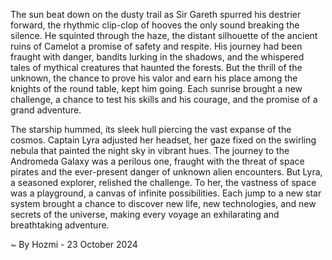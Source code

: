 
The sun beat down on the dusty trail as Sir Gareth spurred his destrier forward, the rhythmic clip-clop of hooves the only sound breaking the silence. He squinted through the haze, the distant silhouette of the ancient ruins of Camelot a promise of safety and respite. His journey had been fraught with danger, bandits lurking in the shadows, and the whispered tales of mythical creatures that haunted the forests. But the thrill of the unknown, the chance to prove his valor and earn his place among the knights of the round table, kept him going. Each sunrise brought a new challenge, a chance to test his skills and his courage, and the promise of a grand adventure.

The starship hummed, its sleek hull piercing the vast expanse of the cosmos. Captain Lyra adjusted her headset, her gaze fixed on the swirling nebula that painted the night sky in vibrant hues. The journey to the Andromeda Galaxy was a perilous one, fraught with the threat of space pirates and the ever-present danger of unknown alien encounters. But Lyra, a seasoned explorer, relished the challenge. To her, the vastness of space was a playground, a canvas of infinite possibilities. Each jump to a new star system brought a chance to discover new life, new technologies, and new secrets of the universe, making every voyage an exhilarating and breathtaking adventure. 

~ By Hozmi - 23 October 2024
